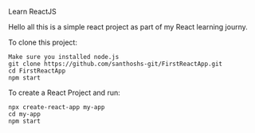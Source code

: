 Learn ReactJS

Hello all this is a simple react project as part of my React learning journy.

To clone this project:

    Make sure you installed node.js
    git clone https://github.com/santhoshs-git/FirstReactApp.git
    cd FirstReactApp
    npm start

To create a React Project and run:

    npx create-react-app my-app
    cd my-app
    npm start

